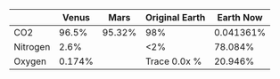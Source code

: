 | | Venus  | Mars |Original Earth | Earth Now |
| ------------- | ------------- | ------------- | ------------- |------------- |
| CO2 | 96.5% | 95.32%  | 98%  | 0.041361% |
| Nitrogen | 2.6%  |  | <2% | 78.084% | 
| Oxygen | 0.174%  |  | Trace 0.0x % | 20.946% |



